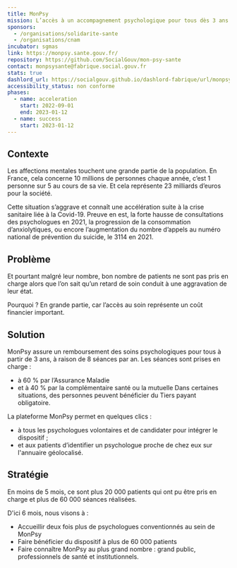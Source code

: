 ```yaml
---
title: MonPsy
mission: L’accès à un accompagnement psychologique pour tous dès 3 ans
sponsors:
  - /organisations/solidarite-sante
  - /organisations/cnam
incubator: sgmas
link: https://monpsy.sante.gouv.fr/
repository: https://github.com/SocialGouv/mon-psy-sante
contact: monpsysante@fabrique.social.gouv.fr
stats: true
dashlord_url: https://socialgouv.github.io/dashlord-fabrique/url/monpsy-sante-gouv-fr
accessibility_status: non conforme
phases:
  - name: acceleration
    start: 2022-09-01
    end: 2023-01-12
  - name: success
    start: 2023-01-12
---
```

## Contexte

Les affections mentales touchent une grande partie de la population. En France, cela concerne 10 millions de personnes chaque année, c’est 1 personne sur 5 au cours de sa vie. Et cela représente 23 milliards d’euros pour la société.

Cette situation s’aggrave et connaît une accélération suite à la crise sanitaire liée à la Covid-19. Preuve en est, la forte hausse de consultations des psychologues en 2021, la progression de la consommation d’anxiolytiques, ou encore l’augmentation du nombre d’appels au numéro national de prévention du suicide, le 3114 en 2021.

## Problème

Et pourtant malgré leur nombre, bon nombre de patients ne sont pas pris en charge alors que l’on sait qu’un retard de soin conduit à une aggravation de leur état.

Pourquoi ? En grande partie, car l’accès au soin représente un coût financier important. 

## Solution

MonPsy assure un remboursement des soins psychologiques pour tous à partir de 3 ans, à raison de 8 séances par an. Les séances sont prises en charge :
- à 60 % par l’Assurance Maladie
- et à 40 % par la complémentaire santé ou la mutuelle
Dans certaines situations, des personnes peuvent bénéficier du Tiers payant obligatoire.

La plateforme MonPsy permet en quelques clics : 
- à tous les psychologues volontaires et de candidater pour intégrer le dispositif ;
- et aux patients d’identifier un psychologue proche de chez eux sur l'annuaire géolocalisé.


## Stratégie
En moins de 5 mois, ce sont plus 20 000 patients qui ont pu être pris en charge et plus de 60 000 séances réalisées.

D'ici 6 mois, nous visons à :
- Accueillir deux fois plus de psychologues conventionnés au sein de MonPsy
- Faire bénéficier du dispositif à plus de 60 000 patients 
- Faire connaître MonPsy au plus grand nombre : grand public, professionnels de santé et institutionnels.


